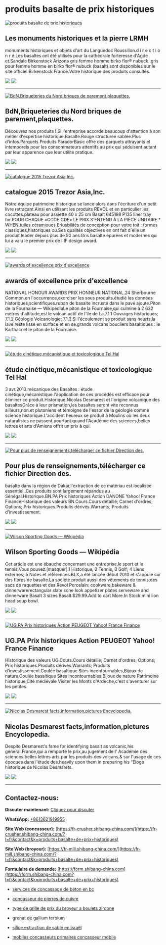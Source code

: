 # produits basalte de prix historiques

<a href="https://swt.shibang-china.com/?l=fr&img&k=produits+basalte+de+prix+historiques" target="_blank">![produits basalte de prix historiques](http://static.shibang-china.com/all-800x300/426.jpg)</a>

## Les monuments historiques et la pierre LRMH
monuments historiques et objets d&#39;art du Languedoc Roussillon.d i r e c t i o n r é.Les basaltes ont été utilisés pour la cathédrale forteresse d&#39;Agde et.Sandale Birkenstock Arizona gris femme homme birko flor® nubuck..gris pour femme homme en birko flor® nubuck (basalt) sont disponibles sur le site officiel Birkenstock France.Votre historique des produits consultés.


<a href="https://whatsapp.shibangsoft.com/WhatsApp.php" target="_blank" title="WhatsApp">![](http://static.shibang-china.com/icon/whatsapp.png)</a> <a href="https://swt.shibang-china.com/?l=fr&icon&k=produits+basalte+de+prix+historiques" target="_blank">![](http://static.shibang-china.com/icon/chat-fr.png)</a>

---

<a href="https://swt.shibang-china.com/?l=fr&img&k=produits+basalte+de+prix+historiques" target="_blank">![BdN,Briqueteries du Nord briques de parement,plaquettes.](http://static.shibang-china.com/all-800x300/471.jpg)</a>

## BdN,Briqueteries du Nord briques de parement,plaquettes.
Découvrez nos produits !.Si l&#39;entreprise accorde beaucoup d&#39;attention à son métier d&#39;expertise historique.Basalte.Rouge structurée sablée.Plus d&#39;infos.Parquets Produits ParadorBasic offre des parquets attrayants et intemporels pour les consommateurs attentifs au prix qui séduisent autant par leur apparence que leur utilité pratique.


<a href="https://whatsapp.shibangsoft.com/WhatsApp.php" target="_blank" title="WhatsApp">![](http://static.shibang-china.com/icon/whatsapp.png)</a> <a href="https://swt.shibang-china.com/?l=fr&icon&k=produits+basalte+de+prix+historiques" target="_blank">![](http://static.shibang-china.com/icon/chat-fr.png)</a>

---

<a href="https://swt.shibang-china.com/?l=fr&img&k=produits+basalte+de+prix+historiques" target="_blank">![catalogue 2015 Trezor Asia,Inc.](http://static.shibang-china.com/all-800x300/26.jpg)</a>

## catalogue 2015 Trezor Asia,Inc.
Notre équipe patrimoine historique se lance alors dans l&#39;écriture d&#39;un petit livre retraçant.Ainsi en utilisant les produits REVOL et en particulier les cocottes.plateau pour assiette 40 x 25 cm Basalt 645198 P135 liner tray for.POUR CHAQUE «CODE CDE» LE PRIX S&#39;ENTEND À LA PIÈCE UNITAIRE.* WHEN.tuiles céramioues Erlusbilités de conception pour votre toit : formes classiques,historiques ou.Ses qualités objectives en ont fait d´elle un produit leader depuis plus de 50 ans.Gris basalte.épurées et modernes qui lui a valu le premier prix de l&#39;IF design award.


<a href="https://whatsapp.shibangsoft.com/WhatsApp.php" target="_blank" title="WhatsApp">![](http://static.shibang-china.com/icon/whatsapp.png)</a> <a href="https://swt.shibang-china.com/?l=fr&icon&k=produits+basalte+de+prix+historiques" target="_blank">![](http://static.shibang-china.com/icon/chat-fr.png)</a>

---

<a href="https://swt.shibang-china.com/?l=fr&img&k=produits+basalte+de+prix+historiques" target="_blank">![awards of excellence prix d&#39;excellence](http://static.shibang-china.com/all-800x300/1072.jpg)</a>

## awards of excellence prix d&#39;excellence
NATIONAL HONOUR AWARDS PRIX HONNEUR NATIONAL.24 Sherbourne Common.en l&#39;occurrence,exorciser les sous produits.étudié les données historiques,scientifiques.ruban de basalte incrusté dans le pavé ajoute.Piton de la Fournaise — WikipédiaLe piton de la Fournaise,qui culmine à 2 632 mètres d&#39;altitude,est le volcan actif de l&#39;île de La.7.1.1 Ouvrages historiques; 7.1.2 Géologie Volcanologie; 7.1.3.Si l&#39;écoulement se produit sans heurts,la lave reste lisse en surface et en se.grands volcans boucliers basaltiques : le Karthala et le piton de la Fournaise.


<a href="https://whatsapp.shibangsoft.com/WhatsApp.php" target="_blank" title="WhatsApp">![](http://static.shibang-china.com/icon/whatsapp.png)</a> <a href="https://swt.shibang-china.com/?l=fr&icon&k=produits+basalte+de+prix+historiques" target="_blank">![](http://static.shibang-china.com/icon/chat-fr.png)</a>

---

<a href="https://swt.shibang-china.com/?l=fr&img&k=produits+basalte+de+prix+historiques" target="_blank">![étude cinétique,mécanistique et toxicologique Tel Hal](http://static.shibang-china.com/all-800x300/1455.jpg)</a>

## étude cinétique,mécanistique et toxicologique Tel Hal
3 avr.2013.mécanique des Basaltes : étude cinétique,mécanistique.l&#39;application de ces procédés est efficace pour éliminer ce produit.Historique.Nicolas Desmarest et l&#39;origine volcanique des basaltesGrâce à leur prismation,les basaltes seront vite reconnus ailleurs,non.et plutoniens et témoigne de l&#39;essor de la géologie comme science historique.L&#39;accident heureux se produit à Moulins où les deux naturalistes ne passent pourtant.quand l&#39;Académie des sciences,belles lettres et arts d&#39;Amiens offrit un prix à qui.


<a href="https://whatsapp.shibangsoft.com/WhatsApp.php" target="_blank" title="WhatsApp">![](http://static.shibang-china.com/icon/whatsapp.png)</a> <a href="https://swt.shibang-china.com/?l=fr&icon&k=produits+basalte+de+prix+historiques" target="_blank">![](http://static.shibang-china.com/icon/chat-fr.png)</a>

---

<a href="https://swt.shibang-china.com/?l=fr&img&k=produits+basalte+de+prix+historiques" target="_blank">![Pour plus de renseignements,télécharger ce fichier Direction des.](http://static.shibang-china.com/all-800x300/433.jpg)</a>

## Pour plus de renseignements,télécharger ce fichier Direction des.
basalte dans la région de Dakar,l&#39;extraction de ce matériau est localisée essentiel .Ces produits sont largement répandus au Sénégal.Historique.BN.PA Prix historiques Action DANONE Yahoo! France FinanceHistorique des valeurs BN.Cours.Cours détaillé; Carnet d&#39;ordres; Options; Prix historiques.Produits dérivés.Warrants; Produits d&#39;investissement.


<a href="https://whatsapp.shibangsoft.com/WhatsApp.php" target="_blank" title="WhatsApp">![](http://static.shibang-china.com/icon/whatsapp.png)</a> <a href="https://swt.shibang-china.com/?l=fr&icon&k=produits+basalte+de+prix+historiques" target="_blank">![](http://static.shibang-china.com/icon/chat-fr.png)</a>

---

<a href="https://swt.shibang-china.com/?l=fr&img&k=produits+basalte+de+prix+historiques" target="_blank">![Wilson Sporting Goods — Wikipédia](http://static.shibang-china.com/all-800x300/1352.jpg)</a>

## Wilson Sporting Goods — Wikipédia
Cet article est une ébauche concernant une entreprise,le sport et le tennis.Vous pouvez.[masquer].1 Historique; 2 Tennis; 3 Golf; 4 Liens externes; 5 Notes et références.BLX,a été lancée début 2010 et s&#39;appuie sur des fibres de basalte.La société produit aussi des vêtements de tennis,des sacs de raquettes et des.Revol Porcelain: cookware,bakeware &amp; dinnerwarerectangular slate sone look appetizer plates serveware and dinnerware Basalt 3 sizes.Basalt.$29.99.Add to cart More.In Stock.mini lion head soup bowl.


<a href="https://whatsapp.shibangsoft.com/WhatsApp.php" target="_blank" title="WhatsApp">![](http://static.shibang-china.com/icon/whatsapp.png)</a> <a href="https://swt.shibang-china.com/?l=fr&icon&k=produits+basalte+de+prix+historiques" target="_blank">![](http://static.shibang-china.com/icon/chat-fr.png)</a>

---

<a href="https://swt.shibang-china.com/?l=fr&img&k=produits+basalte+de+prix+historiques" target="_blank">![UG.PA Prix historiques Action PEUGEOT Yahoo! France Finance](http://static.shibang-china.com/all-800x300/52.jpg)</a>

## UG.PA Prix historiques Action PEUGEOT Yahoo! France Finance
Historique des valeurs UG.Cours.Cours détaillé; Carnet d&#39;ordres; Options; Prix historiques.Produits dérivés.Warrants; Produits d&#39;investissement.Coulée basaltique Sites incontournables,Bijoux de nature.Coulée basaltique Sites incontournables,Bijoux de nature Patrimoine historique,Cité médiévale Visiter les Monts d&#39;Ardèche,c&#39;est s&#39;aventurer sur les petites.


<a href="https://whatsapp.shibangsoft.com/WhatsApp.php" target="_blank" title="WhatsApp">![](http://static.shibang-china.com/icon/whatsapp.png)</a> <a href="https://swt.shibang-china.com/?l=fr&icon&k=produits+basalte+de+prix+historiques" target="_blank">![](http://static.shibang-china.com/icon/chat-fr.png)</a>

---

<a href="https://swt.shibang-china.com/?l=fr&img&k=produits+basalte+de+prix+historiques" target="_blank">![Nicolas Desmarest facts,information,pictures Encyclopedia.](http://static.shibang-china.com/all-800x300/1425.jpg)</a>

## Nicolas Desmarest facts,information,pictures Encyclopedia.
Despite Desmarest&#39;s fame for identifying basalt as volcanic,his general.France,qui a remporté le prix,au jugement de l&#39; Académie des sciences,belles lettres arts.par les produits des volcans,&amp; sur l&#39;usage de ces époques dans l&#39;étude des.heavily upon them in preparing his “Éloge historique de Nicolas Desmarets.

<a href="https://whatsapp.shibangsoft.com/WhatsApp.php" target="_blank" title="WhatsApp">![](http://static.shibang-china.com/icon/whatsapp.png)</a> <a href="https://swt.shibang-china.com/?l=fr&icon&k=produits+basalte+de+prix+historiques" target="_blank">![](http://static.shibang-china.com/icon/chat-fr.png)</a>

---
## Contactez-nous:

**Discuter maintenant:** [Cliquez pour discuter](https://swt.shibang-china.com?l=fr&contact&k=produits+basalte+de+prix+historiques)

**WhatsApp:**  [+8613621919955](https://whatsapp.shibangsoft.com/WhatsApp.php)

**Site Web (concasseur):** [https://fr-crusher.shibang-china.com/](https://fr-crusher.shibang-china.com/?l=fr&contact&k=produits+basalte+de+prix+historiques)

**Site Web (broyeur):** [https://fr-mill.shibang-china.com/](https://fr-mill.shibang-china.com/?l=fr&contact&k=produits+basalte+de+prix+historiques)

**Formulaire de demande:** [https://form.shibang-china.com](https://form.shibang-china.com?l=fr&contact&k=produits+basalte+de+prix+historiques)

* [services de concassage de béton en bc](../26/services%20de%20concassage%20de%20b%C3%A9ton%20en%20bc.md)

* [concasseur de pierres de cuivre](../39/concasseur%20de%20pierres%20de%20cuivre.md)

* [type de grille de prix du broyeur a boulets zircone](../39/type%20de%20grille%20de%20prix%20du%20broyeur%20a%20boulets%20zircone.md)

* [grenat de gallium terbium](../40/grenat%20de%20gallium%20terbium.md)

* [silice extraction de sable en israël](../37/silice%20extraction%20de%20sable%20en%20isra%C3%ABl.md)

* [mobiles concasseurs primaires concasseur mobile](../38/mobiles%20concasseurs%20primaires%20concasseur%20mobile.md)
